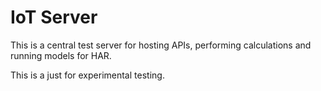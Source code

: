 # IoT Server

This is a central test server for hosting APIs, performing calculations and running models for HAR.

This is a just for experimental testing.

